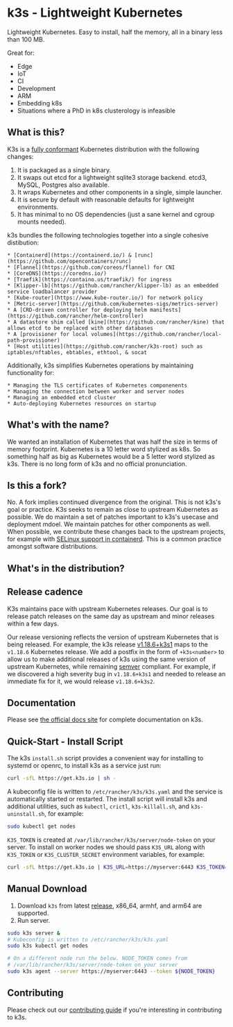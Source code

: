 k3s - Lightweight Kubernetes
===============================================

Lightweight Kubernetes.  Easy to install, half the memory, all in a binary less than 100 MB.

Great for:

* Edge
* IoT
* CI
* Development
* ARM
* Embedding k8s
* Situations where a PhD in k8s clusterology is infeasible

What is this?
---

K3s is a [fully conformant](https://github.com/cncf/k8s-conformance/pulls?q=is%3Apr+k3s) Kubernetes distribution with the following changes:

1. It is packaged as a single binary.
1. It swaps out etcd for a lightweight sqlite3 storage backend. etcd3, MySQL, Postgres also available.
1. It wraps Kubernetes and other components in a single, simple launcher.
1. It is secure by default with reasonable defaults for lightweight environments.
1. It has minimal to no OS dependencies (just a sane kernel and cgroup mounts needed).

k3s bundles the following technologies together into a single cohesive distibution:

    * [Containerd](https://containerd.io/) & [runc](https://github.com/opencontainers/runc)
    * [Flannel](https://github.com/coreos/flannel) for CNI
    * [CoreDNS](https://coredns.io/)
    * [Traefik](https://containo.us/traefik/) for ingress
    * [Klipper-lb](https://github.com/rancher/klipper-lb) as an embedded service loadbalancer provider
    * [Kube-router](https://www.kube-router.io/) for network policy
    * [Metric-server](https://github.com/kubernetes-sigs/metrics-server)
    * A [CRD-driven controller for deploying helm manifests](https://github.com/rancher/helm-controller)
    * A datastore shim called [kine](https://github.com/rancher/kine) that allows etcd to be replaced with other databases
    * A [provisioner for local volumes](https://github.com/rancher/local-path-provisioner)
    * [Host utilities](https://github.com/rancher/k3s-root) such as iptables/nftables, ebtables, ethtool, & socat

Additionally, k3s simplifies Kubernetes operations by maintaining functionality for:

    * Managing the TLS certificates of Kubernetes componenents
    * Managing the connection between worker and server nodes
    * Managing an embedded etcd cluster
    * Auto-deploying Kubernetes resources on startup


What's with the name?
--------------------
We wanted an installation of Kubernetes that was half the size in terms of memory footprint. Kubernetes is a
10 letter word stylized as k8s. So something half as big as Kubernetes would be a 5 letter word stylized as
k3s. There is no long form of k3s and no official pronunciation.

Is this a fork?
---------------
No. A fork implies continued divergence from the original. This is not k3s's goal or practice. K3s seeks to remain as close to upstream Kubernetes as possible. We do maintain a set of patches important to k3s's usecase and deployment mdoel. We maintain patches for other components as well. When possible, we contribute these changes back to the upstream projects, for example with [SELinux support in containerd](https://github.com/containerd/cri/pull/1487/commits/24209b91bf361e131478d15cfea1ab05694dc3eb). This is a common practice amongst software distributions.

What's in the distribution?
---------------------------

Release cadence
-------------------
K3s maintains pace with upstream Kubernetes releases. Our goal is to release patch releases on the same day as upstream and minor releases within a few days.

Our release versioning reflects the version of upstream Kubernetes that is being released. For example, the k3s release [v1.18.6+k3s1](https://github.com/rancher/k3s/releases/tag/v1.18.6%2Bk3s1) maps to the `v1.18.6` Kubernetes release. We add a postfix in the form of `+k3s<number>` to allow us to make additional releases of k3s using the same version of upstream Kubernetes, while remaining [semver](https://semver.org/) compliant. For example, if we discovered a high severity bug in `v1.18.6+k3s1` and needed to release an immediate fix for it, we would release `v1.18.6+k3s2`.

Documentation
-------------

Please see [the official docs site](https://rancher.com/docs/k3s/latest/en/) for complete documentation on k3s.

Quick-Start - Install Script
--------------

The k3s `install.sh` script provides a convenient way for installing to systemd or openrc,
to install k3s as a service just run:

```bash
curl -sfL https://get.k3s.io | sh -
```

A kubeconfig file is written to `/etc/rancher/k3s/k3s.yaml` and the service is automatically started or restarted.
The install script will install k3s and additional utilities, such as `kubectl`, `crictl`, `k3s-killall.sh`, and `k3s-uninstall.sh`, for example:

```bash
sudo kubectl get nodes
```

`K3S_TOKEN` is created at `/var/lib/rancher/k3s/server/node-token` on your server.
To install on worker nodes we should pass `K3S_URL` along with
`K3S_TOKEN` or `K3S_CLUSTER_SECRET` environment variables, for example:

```bash
curl -sfL https://get.k3s.io | K3S_URL=https://myserver:6443 K3S_TOKEN=XXX sh -
```

Manual Download
---------------

1. Download `k3s` from latest [release](https://github.com/rancher/k3s/releases/latest), x86_64, armhf, and arm64 are supported.
2. Run server.

```bash
sudo k3s server &
# Kubeconfig is written to /etc/rancher/k3s/k3s.yaml
sudo k3s kubectl get nodes

# On a different node run the below. NODE_TOKEN comes from
# /var/lib/rancher/k3s/server/node-token on your server
sudo k3s agent --server https://myserver:6443 --token ${NODE_TOKEN}
```

Contributing
------------

Please check out our [contributing guide](CONTRIBUTING.md) if you're interesting in contributing to k3s.
